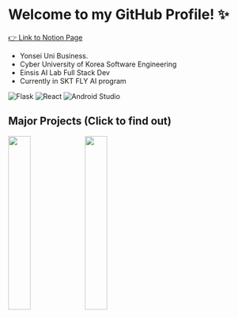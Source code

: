 # Welcome to my GitHub Profile! ✨  

[👉 Link to Notion Page](https://soojlee0106.notion.site/68594fda96f4486687d377ff64612256)

- Yonsei Uni Business. 
- Cyber University of Korea Software Engineering  
- Einsis AI Lab Full Stack Dev
- Currently in SKT FLY AI program

![Flask](https://img.shields.io/badge/flask-%23000.svg?style=for-the-badge&logo=flask&logoColor=white)
![React](https://img.shields.io/badge/react-%2320232a.svg?style=for-the-badge&logo=react&logoColor=%2361DAFB)
![Android Studio](https://img.shields.io/badge/Android%20Studio-3DDC84.svg?style=for-the-badge&logo=android-studio&logoColor=white)

## Major Projects (Click to find out)
[<img src="https://user-images.githubusercontent.com/55172514/220561676-8f2aa69d-c052-4a56-8f70-b7c921a4a8b1.png" width=30% />](https://github.com/ProjectPassionKing) 
[<img src="https://user-images.githubusercontent.com/104475739/220800886-ba8cc7d6-4f0d-4e69-b25b-85f34b875dcc.png" width=30% />](https://github.com/DevthanAI)
